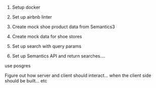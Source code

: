 1. Setup docker
2. Set up airbnb linter
3. Create mock shoe product data from Semantics3
4. Create mock data for shoe stores


2. Set up search with query params
3. Set up Semantics API and return searches....


use posgres

Figure out how server and client should interact... when the client side should be built... etc